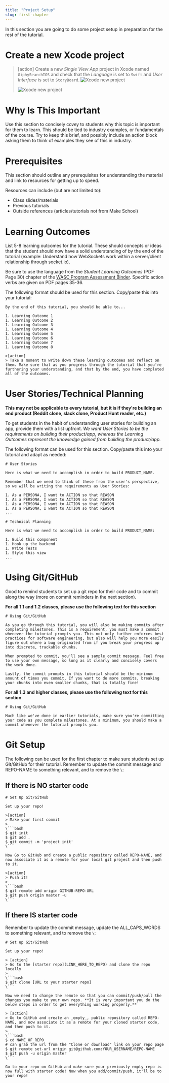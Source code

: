 ```yaml
---
title: "Project Setup"
slug: first-chapter
---
```


In this section you are going to do some project setup in preparation for the rest of the tutorial.

# Create a new Xcode project

> [action]
> Create a new *Single View App* project in Xcode named `GiphySearchIOS` and check that the *Language* is set
> to `Swift` and *User Interface* is set to `StoryBoard`.
> ![Xcode new project](./assets/createProj.png)
>
> ![Xcode new project](./assets/nameSetup.png)

# Why Is This Important

Use this section to concisely covey to students why this topic is important for them to learn. This should be tied to industry examples, or fundamentals of the course. Try to keep this brief, and possibly include an action block asking them to think of examples they see of this in industry.

# Prerequisites

This section should outline any prerequisites for understanding the material and link to resources for getting up to speed.

Resources can include (but are not limited to):

- Class slides/materials
- Previous tutorials
- Outside references (articles/tutorials not from Make School)

# Learning Outcomes

List 5-8 learning outcomes for the tutorial. These should concepts or ideas that the student should now have a solid understanding of by the end of the tutorial (example: Understand how WebSockets work within a server/client relationship through socket.io).

Be sure to use the language from the _Student Learning Outcomes_ (PDF Page 30) chapter of the [WASC Program Assessment Binder](https://drive.google.com/open?id=15GeE0LsGH73TNk2BVHd8VgbKnDb80N2j). Specific action verbs are given on PDF pages 35-36.

The following format should be used for this section. Copy/paste this into your tutorial:

```
By the end of this tutorial, you should be able to...

1. Learning Outcome 1
1. Learning Outcome 2
1. Learning Outcome 3
1. Learning Outcome 4
1. Learning Outcome 5
1. Learning Outcome 6
1. Learning Outcome 7
1. Learning Outcome 8

>[action]
> Take a moment to write down these learning outcomes and reflect on them. Make sure that as you progress through the tutorial that you're furthering your understanding, and that by the end, you have completed all of the outcomes.
```

# User Stories/Technical Planning

**This may not be applicable to every tutorial, but it is if they're building an end product (Reddit clone, slack clone, Product Hunt reader, etc.)**

To get students in the habit of understanding user stories for building an app, provide them with a list upfront. _We want User Stories to be the requirements on building their product/app, whereas the Learning Outcomes represent the knowledge gained from building the product/app._

The following format can be used for this section. Copy/paste this into your tutorial and adapt as needed:

```
# User Stories

Here is what we need to accomplish in order to build PRODUCT_NAME.

Remember that we need to think of these from the user's perspective, so we will be writing the requirements as User Stories:

1. As a PERSONA, I want to ACTION so that REASON
1. As a PERSONA, I want to ACTION so that REASON
1. As a PERSONA, I want to ACTION so that REASON
1. As a PERSONA, I want to ACTION so that REASON
...
```

```
# Technical Planning

Here is what we need to accomplish in order to build PRODUCT_NAME:

1. Build this component
1. Hook up the backend
1. Write Tests
1. Style this view
...
```

# Using Git/GitHub

Good to remind students to set up a git repo for their code and to commit along the way (more on commit reminders in the next section).

**For all 1.1 and 1.2 classes, please use the following text for this section**

```
# Using Git/GitHub

As you go through this tutorial, you will also be making commits after completing milestones. This is a requirement, you must make a commit whenever the tutorial prompts you. This not only further enforces best practices for software engineering, but also will help you more easily figure out where a bug originated from if you break your progress up into discrete, trackable chunks.

When prompted to commit, you'll see a sample commit message. Feel free to use your own message, so long as it clearly and concisely covers the work done.

Lastly, the commit prompts in this tutorial should be the minimum amount of times you commit. If you want to do more commits, breaking your chunks into even smaller chunks, that is totally fine!
```

**For all 1.3 and higher classes, please use the following text for this section**

```
# Using Git/GitHub

Much like we've done in earlier tutorials, make sure you're committing your code as you complete milestones. At a minimum, you should make a commit whenever the tutorial prompts you.
```

# Git Setup

The following can be used for the first chapter to make sure students set up Git/GitHub for their tutorial. Remember to update the commit message and REPO-NAME to something relevant, and to remove the `\`:

## If there is NO starter code

```
# Set Up Git/GitHub

Set up your repo!

>[action]
> Make your first commit
>
\```bash
$ git init
$ git add .
$ git commit -m 'project init'
\```

Now Go to GitHub and create a public repository called REPO-NAME, and now associate it as a remote for your local git project and then push to it.

>[action]
> Push it!
>
\```bash
$ git remote add origin GITHUB-REPO-URL
$ git push origin master -u
\```

```

## If there IS starter code

Remember to update the commit message, update the ALL_CAPS_WORDS to something relevant, and to remove the `\`:

```
# Set up Git/GitHub

Set up your repo!

> [action]
> Go to the [starter repo](LINK_HERE_TO_REPO) and clone the repo locally
>
\```bash
$ git clone [URL to your starter repo]
\```

Now we need to change the remote so that you can commit/push/pull the changes you make to your own repo. **It is very important you do the below steps in order to get everything working properly.**

> [action]
> Go to GitHub and create an _empty_, public repository called REPO-NAME, and now associate it as a remote for your cloned starter code, and then push to it.
>
\```bash
$ cd NAME_OF_REPO
# can grab the url from the "Clone or download" link on your repo page
$ git remote set-url origin git@github.com:YOUR_USERNAME/REPO-NAME
$ git push -u origin master
\```

Go to your repo on GitHub and make sure your previously empty repo is now full with starter code! Now when you add/commit/push, it'll be to your repo!

```
